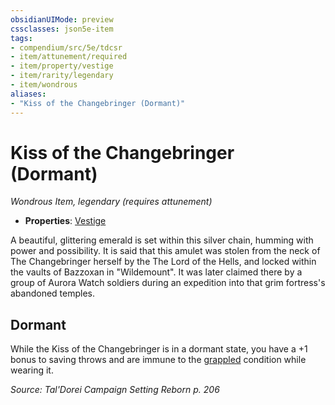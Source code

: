 ```yaml
---
obsidianUIMode: preview
cssclasses: json5e-item
tags:
- compendium/src/5e/tdcsr
- item/attunement/required
- item/property/vestige
- item/rarity/legendary
- item/wondrous
aliases: 
- "Kiss of the Changebringer (Dormant)"
---
```

# Kiss of the Changebringer (Dormant)
*Wondrous Item, legendary (requires attunement)*  

- **Properties**: [Vestige](/Systems/5e/rules/item-properties.md#Vestige)

A beautiful, glittering emerald is set within this silver chain, humming with power and possibility. It is said that this amulet was stolen from the neck of The Changebringer herself by the The Lord of the Hells, and locked within the vaults of Bazzoxan in "Wildemount". It was later claimed there by a group of Aurora Watch soldiers during an expedition into that grim fortress's abandoned temples.

## Dormant

While the Kiss of the Changebringer is in a dormant state, you have a +1 bonus to saving throws and are immune to the [grappled](/Systems/5e/rules/conditions.md#grappled) condition while wearing it.

*Source: Tal'Dorei Campaign Setting Reborn p. 206*